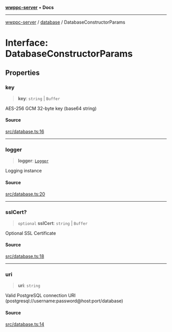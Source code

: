 [**wwppc-server**](../../README.md) • **Docs**

***

[wwppc-server](../../modules.md) / [database](../README.md) / DatabaseConstructorParams

# Interface: DatabaseConstructorParams

## Properties

### key

> **key**: `string` \| `Buffer`

AES-256 GCM 32-byte key (base64 string)

#### Source

[src/database.ts:16](https://github.com/WWPPC/WWPPC-server/blob/7d555ed708ef67895244cc584473d7c0aa4c1395/src/database.ts#L16)

***

### logger

> **logger**: [`Logger`](../../log/interfaces/Logger.md)

Logging instance

#### Source

[src/database.ts:20](https://github.com/WWPPC/WWPPC-server/blob/7d555ed708ef67895244cc584473d7c0aa4c1395/src/database.ts#L20)

***

### sslCert?

> `optional` **sslCert**: `string` \| `Buffer`

Optional SSL Certificate

#### Source

[src/database.ts:18](https://github.com/WWPPC/WWPPC-server/blob/7d555ed708ef67895244cc584473d7c0aa4c1395/src/database.ts#L18)

***

### uri

> **uri**: `string`

Valid PostgreSQL connection URI (postgresql://username:password@host:port/database)

#### Source

[src/database.ts:14](https://github.com/WWPPC/WWPPC-server/blob/7d555ed708ef67895244cc584473d7c0aa4c1395/src/database.ts#L14)
